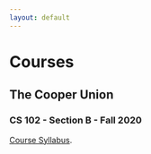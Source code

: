 ```yaml
---
layout: default
---
```


# Courses

## The Cooper Union

### CS 102 - Section B - Fall 2020
[Course Syllabus](./cs102-syllabus-fall-2020.html).

